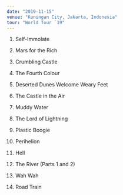 ```yaml
---
date: "2019-11-15"
venue: "Kuningan City, Jakarta, Indonesia"
tour: "World Tour `19"
---
```



 1. Self-Immolate

 2. Mars for the Rich

 3. Crumbling Castle

 4. The Fourth Colour

 5. Deserted Dunes Welcome Weary Feet

 6. The Castle in the Air

 7. Muddy Water

 8. The Lord of Lightning

 9. Plastic Boogie

10. Perihelion

11. Hell

12. The River
    (Parts 1 and 2)

13. Wah Wah

14. Road Train



